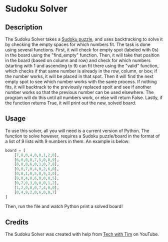# Sudoku Solver


## Description

The Sudoku Solver takes a [Sudoku puzzle](https://en.wikipedia.org/wiki/Sudoku), and uses backtracking to solve it by checking the empty spaces for which numbers fit. The task is done using several functions. First, it will check for empty spot (labeled with 0s) in the board using the "find_empty" function. Then, it will take that position in the board (based on column and row) and check for which numbers (starting with 1 and ascending to 9) can fit there using the "valid" function, which checks if that same number is already in the row, column, or box; if the number works, it will be placed in that spot. Then it will find the next empty spot to see which number works with the same process. If nothing fits, it will backtrack to the previously replaced spoit and see if another number works so that the previous number can be used elsewhere. The program will do this until all numbers work, or else will return False. Lastly, if the function returns True, it will print out the new, solved board.

## Usage

To use this solver, all you will need is a current version of Python. The function to solve however, requires a Sudoku puzzle/board in the format of a list of 9 lists with 9 numbers in them. An example is below:

```python
board = [
    [7,8,0,4,0,0,1,2,0],
    [6,0,0,0,7,5,0,0,9],
    [0,0,0,6,0,1,0,7,8],
    [0,0,7,0,4,0,2,6,0],
    [0,0,1,0,5,0,9,3,0],
    [9,0,4,0,6,0,0,0,5],
    [0,7,0,3,0,0,0,1,2],
    [1,2,0,0,0,7,4,0,0],
    [0,4,9,2,0,6,0,0,7]
]
```
Then, run the file and watch Python print a solved board!

## Credits

The Sudoku Solver was created with help from [Tech with Tim](https://www.youtube.com/channel/UC4JX40jDee_tINbkjycV4Sg) on YouTube.
